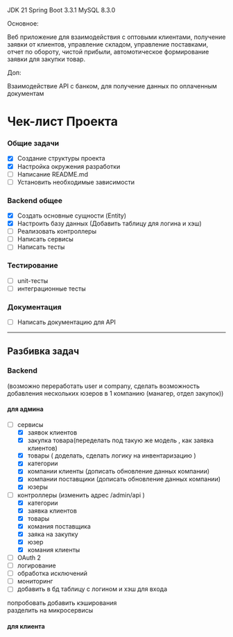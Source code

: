 JDK 21
Spring Boot 3.3.1
MySQL 8.3.0

Основное:

Веб приложение для взаимодействия с оптовыми клиентами, получение заявки от клиентов, управление складом, управление
поставками, отчет по обороту, чистой прибыли, автомотическое формирование заявки для закупки товар.

Доп: 

Взаимодействие API с банком, для получение данных по оплаченным документам 

# Чек-лист Проекта

### Общие задачи

- [x] Создание структуры проекта
- [x] Настройка окружения разработки
- [ ] Написание README.md
- [ ] Установить необходимые зависимости

### Backend общее

- [x] Создать основные сущности (Entity)
- [x] Настроить базу данных (Добавить таблицу для логина и хэш)
- [ ] Реализовать контроллеры
- [ ] Написать сервисы
- [ ] Написать тесты

### Тестирование

- [ ] unit-тесты
- [ ] интеграционные тесты

### Документация

- [ ] Написать документацию для API

___

## Разбивка задач

### Backend

(возможно переработать user и company, сделать возможность добавления нескольких юзеров в 1 компанию (манагер, отдел
закупок))

#### для админа

- [ ]  сервисы
    - [x] заявок клиентов
    - [x] закупка товара(переделать под такую же модель , как заявка клиентов)
    - [x] товары ( доделать, сделать логику на инвентаризацию )
    - [x] категории
    - [x] компании клиенты (дописать обновление данных компании)
    - [x] компании поставщики (дописать обновление данных компании)
    - [x] юзеры
- [ ] контроллеры (изменить адрес /admin/api )
    - [x] категории
    - [x] заявка клиентов
    - [x] товары
    - [x] комания поставщика
    - [x] заяка на закупку
    - [x] юзер
    - [x] комания клиенты 
- [ ] OAuth 2
- [ ] логирование
- [ ] обработка исключений
- [ ] мониторинг
- [ ] добавить в бд таблицу с логином и хэш для входа

попробовать добавить кэширования  
разделить на микросервисы

#### для клиента









